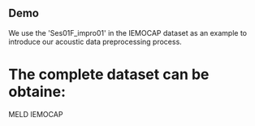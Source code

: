 ## Demo
We use the 'Ses01F_impro01' in the IEMOCAP dataset as an example to introduce our acoustic data preprocessing process.
# The complete dataset can be obtaine:

MELD
IEMOCAP
